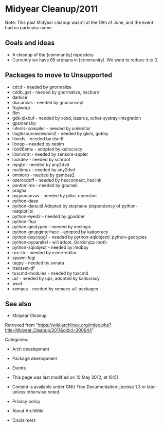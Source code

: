 Midyear Cleanup/2011
====================

Note: This past Midyear cleanup wasn't at the 19th of June, and the
event had no particular name.

Goals and ideas
---------------

-   A cleanup of the [community] repository
-   Currently we have 65 orphans in [community]. We want to reduce it to
    0.

Packages to move to Unsupported
-------------------------------

-   cdcd - needed by gnormalize
-   cddb_get - needed by gnormalize, hacburn
-   darkice
-   diacanvas - needed by gnuconcept
-   fcgiwrap
-   flim
-   gdk-pixbuf - needed by xosd, lazarus, xchat-systray-integration
-   gpsmanshp
-   interlis-compiler - needed by umleditor
-   libgtksourceviewmm2 - needed by glom, gobby
-   libnids - needed by dsniff
-   liboop - needed by nepim
-   libx86emu - adopted by kaitocracy
-   libxnvctrl - needed by sensors-applet
-   lockdev - needed by schroot
-   mpgtx - needed by any2dvd
-   multimux - needed by any2dvd
-   omniorb - needed by gambas2
-   ozerocdoff - needed by hsoconnect, hsolink
-   pantomime - needed by gnumail
-   pragha
-   pygoocanvas - needed by pitivi, openshot
-   python-daap
-   python-dateutil Adopted by stephane (dependency of
    python-matplotlib)
-   python-eyed3 - needed by gpodder
-   python-flup
-   python-geotypes - needed by mezogis
-   python-gnupginterface - adopted by kaitocracy
-   python-psycopg1 - needed by python-sqlobjectl, python-geotypes
-   python-pyparallel - will adopt, Gordonjcp (not!)
-   python-sqlobject - needed by imdbpy
-   rox-lib - needed by mime-editor
-   spawn-fcgi
-   tagpy - needed by sonata
-   transset-df
-   tuxcmd-modules - needed by tuxcmd
-   ucl - needed by upx, adopted by kaitocracy
-   woof
-   xemacs - needed by xemacs-all-packages

See also
--------

-   Midyear Cleanup

Retrieved from
"https://wiki.archlinux.org/index.php?title=Midyear_Cleanup/2011&oldid=200944"

Categories:

-   Arch development
-   Package development
-   Events

-   This page was last modified on 10 May 2012, at 16:51.
-   Content is available under GNU Free Documentation License 1.3 or
    later unless otherwise noted.
-   Privacy policy
-   About ArchWiki
-   Disclaimers
